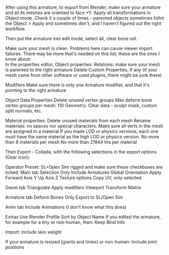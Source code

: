 After using this armature, to export from Blender, make sure your armature and all its meshes are oriented to face +Y. Apply all transformations in Object mode. Check it a couple of times - parented objects sometimes follot the Object > Apply and sometimes don't, and I haven't figured out the right workflow.

Then put the armature into edit mode, select all, clear bone roll.

Make sure your mesh is clean. Problems here can cause viewer import failures. There may be more that's needed on this list; these are the ones I know about:  
In the properties editor, 
Object properties:
Relations: make sure your mesh is parented to the right armature
Delete Custom Properties, if any (if your mesh came from other software or used plugins, there might be junk there)

Modifiers
Make sure there is only one Armature modifier, and that it's pointing to the right armature

Object Data Properties
Delete unused vertex groups
Max deform bone vertex groups per mesh: 110
Geometry: Clear data - sculpt mask, custom split normals, etc.

Material properties:
Delete unused materials from each mesh
Rename materials: no spaces nor special characters. 
Make sure all verts in the mesh are assigned to a material
If you made LOD or physics versions, each one must have the same material as the high LOD or physics version. 
No more than 8 materials per mesh
No more than 21844 tris per material


Then Export - Collada, with the following selections in the export options (Gear icon):

Operator Preset: SL+Open Sim rigged 
and make sure these checkboxes are ticked:
Main tab
Selection Only
Include Armatures
Global Orientation Apply
Forward Axis Y
Up Axis Z
Texture options
Copy
UV, only selected

Geom tab
Triangulate 
Apply modifiers Viewport
Transform Matrix

Armature tab
Deform Bones Only
Export to SL/Open Sim

Anim tab
Include Animations (I don't know what this does)

Extras
Use Blender Profile
Sort by Object Name
If you edited the armature, for example for a tiny or non-human, then:
Keep Bind Info


Import:
Include skin weight

If your armature is resized (giants and tinies) or non-human: Include joint positions

